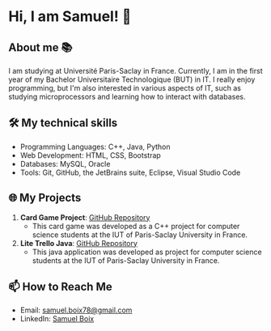 # Hi, I am Samuel! 👋

## About me 📚
I am studying at Université Paris-Saclay in France. Currently, I am in the first year of my Bachelor Universitaire Technologique (BUT) in IT. I really enjoy programming, but I'm also interested in various aspects of IT, such as studying microprocessors and learning how to interact with databases.

## 🛠️ My technical skills

- Programming Languages: C++, Java, Python
- Web Development: HTML, CSS, Bootstrap
- Databases: MySQL, Oracle
- Tools: Git, GitHub, the JetBrains suite, Eclipse, Visual Studio Code

## 🌐 My Projects

1. **Card Game Project**: [GitHub Repository](https://github.com/Pierrafrom/Project-Card-Game)
   - This card game was developed as a C++ project for computer science students at the IUT of Paris-Saclay University in France.
2. **Lite Trello Java**: [GitHub Repository](https://github.com/Samuelito78/trellolite)
   - This java application was developed as project for computer science students at the IUT of Paris-Saclay University in France.

## 📫 How to Reach Me

- Email: [samuel.boix78@gmail.com](mailto:samuel.boix78@gmail.com)
- LinkedIn: [Samuel Boix](https://www.linkedin.com/in/samuelboix/)
